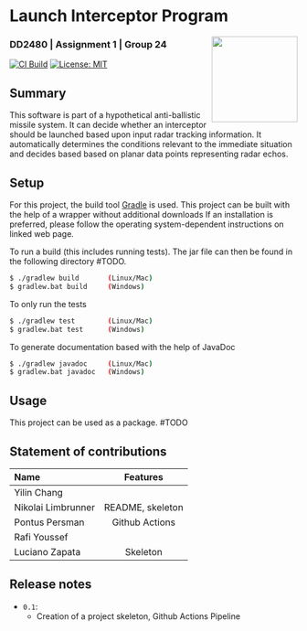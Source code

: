 # Launch Interceptor Program 
<img align="right" width="150" height="150" src="https://cdn-icons-png.flaticon.com/512/2590/2590496.png">

### DD2480 | Assignment 1 | Group 24

[![CI Build](https://github.com/lucianozapata/DD2480VT221/actions/workflows/gradle.yml/badge.svg)](https://github.com/lucianozapata/DD2480VT221/actions/workflows/gradle.yml)
[![License: MIT](https://img.shields.io/badge/License-MIT-yellow.svg)](https://opensource.org/licenses/MIT)

## Summary

This software is part of a hypothetical anti-ballistic missile system.
It can decide whether an interceptor should be launched based upon input radar tracking information.
It automatically determines the conditions relevant to the immediate situation and decides based
based on planar data points representing radar echos.

## Setup 

For this project, the build tool [Gradle](https://gradle.org/) is used.
This project can be built with the help of a wrapper without additional downloads
If an installation is preferred, please follow the operating system-dependent instructions on linked web page.

To run a build (this includes running tests). The jar file can then be found in the following directory #TODO.
```bash
$ ./gradlew build       (Linux/Mac)
$ gradlew.bat build     (Windows)
```
To only run the tests
```bash
$ ./gradlew test        (Linux/Mac)
$ gradlew.bat test      (Windows)
```
To generate documentation based with the help of JavaDoc
```bash
$ ./gradlew javadoc     (Linux/Mac)
$ gradlew.bat javadoc   (Windows)
```

## Usage
This project can be used as a package. #TODO

## Statement of contributions

| Name      |     Features     |
|:----------|:----------------:|
| Yilin Chang    |                  |
| Nikolai Limbrunner | README, skeleton |
| Pontus Persman    |  Github Actions  |
| Rafi Youssef |              |
| Luciano Zapata |     Skeleton     |


## Release notes
- `0.1`:
    - Creation of a project skeleton, Github Actions Pipeline 

